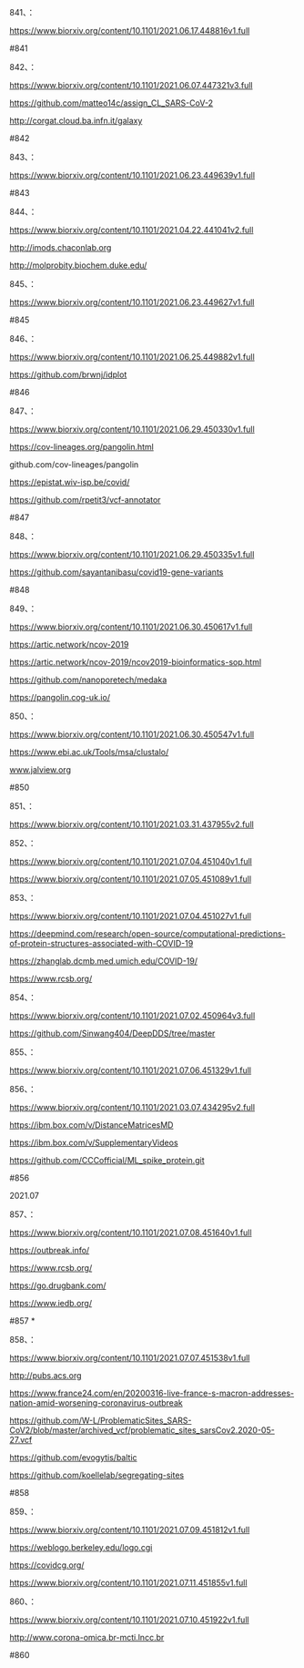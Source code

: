 









841、：


https://www.biorxiv.org/content/10.1101/2021.06.17.448816v1.full


#841


842、：


https://www.biorxiv.org/content/10.1101/2021.06.07.447321v3.full


https://github.com/matteo14c/assign_CL_SARS-CoV-2


http://corgat.cloud.ba.infn.it/galaxy


#842


843、：


https://www.biorxiv.org/content/10.1101/2021.06.23.449639v1.full


#843


844、：


https://www.biorxiv.org/content/10.1101/2021.04.22.441041v2.full


http://imods.chaconlab.org


http://molprobity.biochem.duke.edu/


845、：


https://www.biorxiv.org/content/10.1101/2021.06.23.449627v1.full


#845


846、：


https://www.biorxiv.org/content/10.1101/2021.06.25.449882v1.full


https://github.com/brwnj/idplot


#846


847、：


https://www.biorxiv.org/content/10.1101/2021.06.29.450330v1.full


https://cov-lineages.org/pangolin.html


github.com/cov-lineages/pangolin


https://epistat.wiv-isp.be/covid/


https://github.com/rpetit3/vcf-annotator


#847


848、：


https://www.biorxiv.org/content/10.1101/2021.06.29.450335v1.full


https://github.com/sayantanibasu/covid19-gene-variants


#848


849、：


https://www.biorxiv.org/content/10.1101/2021.06.30.450617v1.full


https://artic.network/ncov-2019


https://artic.network/ncov-2019/ncov2019-bioinformatics-sop.html


https://github.com/nanoporetech/medaka


https://pangolin.cog-uk.io/


850、：


https://www.biorxiv.org/content/10.1101/2021.06.30.450547v1.full


https://www.ebi.ac.uk/Tools/msa/clustalo/


www.jalview.org


#850


851、：


https://www.biorxiv.org/content/10.1101/2021.03.31.437955v2.full


852、：


https://www.biorxiv.org/content/10.1101/2021.07.04.451040v1.full


https://www.biorxiv.org/content/10.1101/2021.07.05.451089v1.full


853、：


https://www.biorxiv.org/content/10.1101/2021.07.04.451027v1.full


https://deepmind.com/research/open-source/computational-predictions-of-protein-structures-associated-with-COVID-19


https://zhanglab.dcmb.med.umich.edu/COVID-19/


https://www.rcsb.org/


854、：


https://www.biorxiv.org/content/10.1101/2021.07.02.450964v3.full


https://github.com/Sinwang404/DeepDDS/tree/master


855、：


https://www.biorxiv.org/content/10.1101/2021.07.06.451329v1.full


856、：


https://www.biorxiv.org/content/10.1101/2021.03.07.434295v2.full


https://ibm.box.com/v/DistanceMatricesMD


https://ibm.box.com/v/SupplementaryVideos


https://github.com/CCCofficial/ML_spike_protein.git


#856


2021.07


857、：


https://www.biorxiv.org/content/10.1101/2021.07.08.451640v1.full


https://outbreak.info/


https://www.rcsb.org/


https://go.drugbank.com/


https://www.iedb.org/


#857 *


858、：


https://www.biorxiv.org/content/10.1101/2021.07.07.451538v1.full


http://pubs.acs.org


https://www.france24.com/en/20200316-live-france-s-macron-addresses-nation-amid-worsening-coronavirus-outbreak


https://github.com/W-L/ProblematicSites_SARS-CoV2/blob/master/archived_vcf/problematic_sites_sarsCov2.2020-05-27.vcf


https://github.com/evogytis/baltic


https://github.com/koellelab/segregating-sites


#858


859、：


https://www.biorxiv.org/content/10.1101/2021.07.09.451812v1.full


https://weblogo.berkeley.edu/logo.cgi


https://covidcg.org/


https://www.biorxiv.org/content/10.1101/2021.07.11.451855v1.full


860、：


https://www.biorxiv.org/content/10.1101/2021.07.10.451922v1.full


http://www.corona-omica.br-mcti.lncc.br


#860









